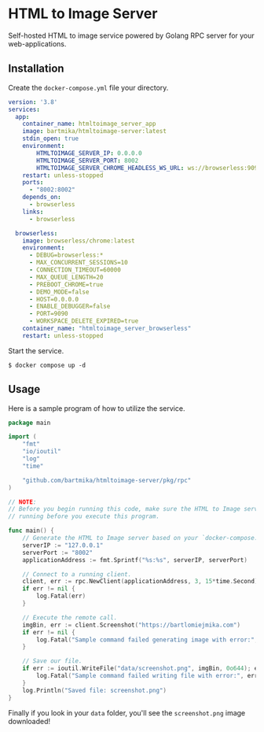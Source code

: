 # HTML to Image Server

Self-hosted HTML to image service powered by Golang RPC server for your web-applications.

## Installation

Create the `docker-compose.yml` file your directory.

```yaml
version: '3.8'
services:
  app:
    container_name: htmltoimage_server_app
    image: bartmika/htmltoimage-server:latest
    stdin_open: true
    environment:
        HTMLTOIMAGE_SERVER_IP: 0.0.0.0
        HTMLTOIMAGE_SERVER_PORT: 8002
        HTMLTOIMAGE_SERVER_CHROME_HEADLESS_WS_URL: ws://browserless:9090
    restart: unless-stopped
    ports:
      - "8002:8002"
    depends_on:
      - browserless
    links:
      - browserless

  browserless:
    image: browserless/chrome:latest
    environment:
      - DEBUG=browserless:*
      - MAX_CONCURRENT_SESSIONS=10
      - CONNECTION_TIMEOUT=60000
      - MAX_QUEUE_LENGTH=20
      - PREBOOT_CHROME=true
      - DEMO_MODE=false
      - HOST=0.0.0.0
      - ENABLE_DEBUGGER=false
      - PORT=9090
      - WORKSPACE_DELETE_EXPIRED=true
    container_name: "htmltoimage_server_browserless"
    restart: unless-stopped
```

Start the service.

```shell
$ docker compose up -d
```

## Usage

Here is a sample program of how to utilize the service.

```go
package main

import (
	"fmt"
	"io/ioutil"
	"log"
	"time"

	"github.com/bartmika/htmltoimage-server/pkg/rpc"
)

// NOTE:
// Before you begin running this code, make sure the HTML to Image server is
// running before you execute this program.

func main() {
	// Generate the HTML to Image server based on your `docker-compose.yml`.
	serverIP := "127.0.0.1"
	serverPort := "8002"
	applicationAddress := fmt.Sprintf("%s:%s", serverIP, serverPort)

	// Connect to a running client.
	client, err := rpc.NewClient(applicationAddress, 3, 15*time.Second)
	if err != nil {
		log.Fatal(err)
	}

    // Execute the remote call.
    imgBin, err := client.Screenshot("https://bartlomiejmika.com")
    if err != nil {
        log.Fatal("Sample command failed generating image with error:", err)
    }

    // Save our file.
    if err := ioutil.WriteFile("data/screenshot.png", imgBin, 0o644); err != nil {
        log.Fatal("Sample command failed writing file with error:", err)
    }
    log.Println("Saved file: screenshot.png")
}
```

Finally if you look in your `data` folder, you'll see the `screenshot.png` image downloaded!
